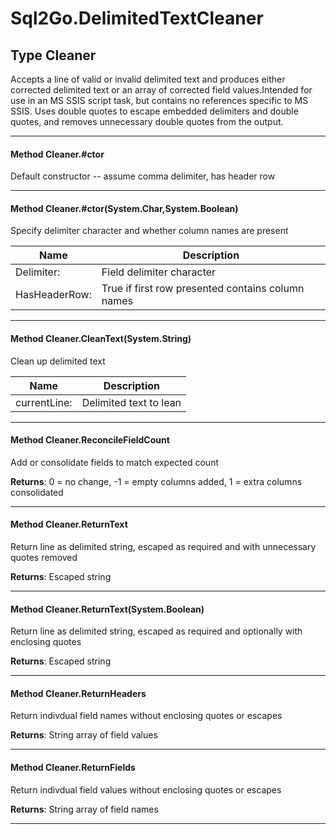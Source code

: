# Sql2Go.DelimitedTextCleaner #

## Type Cleaner

 Accepts a line of valid or invalid delimited text and produces either corrected delimited text or an array of corrected field values.Intended for use in an MS SSIS script task, but contains no references specific to MS SSIS. Uses double quotes to escape embedded delimiters and double quotes, and removes unnecessary double quotes from the output. 



---
#### Method Cleaner.#ctor

 Default constructor -- assume comma delimiter, has header row 



---
#### Method Cleaner.#ctor(System.Char,System.Boolean)

 Specify delimiter character and whether column names are present 

|Name | Description |
|-----|------|
|Delimiter: |Field delimiter character|
|HasHeaderRow: |True if first row presented contains column names|


---
#### Method Cleaner.CleanText(System.String)

 Clean up delimited text 

|Name | Description |
|-----|------|
|currentLine: |Delimited text to lean|


---
#### Method Cleaner.ReconcileFieldCount

 Add or consolidate fields to match expected count 

**Returns**: 0 = no change, -1 = empty columns added, 1 = extra columns consolidated



---
#### Method Cleaner.ReturnText

 Return line as delimited string, escaped as required and with unnecessary quotes removed 

**Returns**: Escaped string



---
#### Method Cleaner.ReturnText(System.Boolean)

 Return line as delimited string, escaped as required and optionally with enclosing quotes 

**Returns**: Escaped string



---
#### Method Cleaner.ReturnHeaders

 Return indivdual field names without enclosing quotes or escapes 

**Returns**: String array of field values



---
#### Method Cleaner.ReturnFields

 Return indivdual field values without enclosing quotes or escapes 

**Returns**: String array of field names



---



